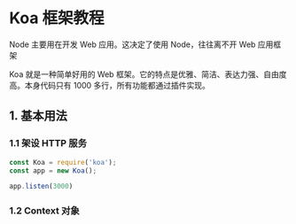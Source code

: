 # Koa 框架教程

Node 主要用在开发 Web 应用。这决定了使用 Node，往往离不开 Web 应用框架

Koa 就是一种简单好用的 Web 框架。它的特点是优雅、简洁、表达力强、自由度高。本身代码只有 1000 多行，所有功能都通过插件实现。



## 1. 基本用法

### 1.1 架设 HTTP 服务

```javascript
const Koa = require('koa');
const app = new Koa();

app.listen(3000)
```



### 1.2 Context 对象